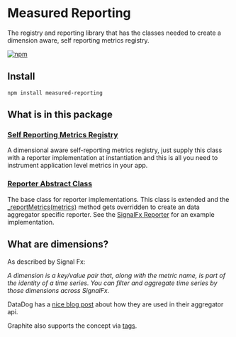 # Measured Reporting

The registry and reporting library that has the classes needed to create a dimension aware, self reporting metrics registry.

[![npm](https://img.shields.io/npm/v/measured-reporting.svg)](https://www.npmjs.com/package/measured-reporting) 

## Install

```
npm install measured-reporting
```

## What is in this package

### [Self Reporting Metrics Registry](https://yaorg.github.io/node-measured/SelfReportingMetricsRegistry.html)
A dimensional aware self-reporting metrics registry, just supply this class with a reporter implementation at instantiation and this is all you need to instrument application level metrics in your app.

### [Reporter Abstract Class](https://yaorg.github.io/node-measured/Reporter.html)
The base class for reporter implementations. This class is extended and the [_reportMetrics(metrics)](https://yaorg.github.io/node-measured/Reporter.html#_reportMetrics__anchor) method gets overridden to create an data aggregator specific reporter. See the [SignalFx Reporter](../measured-signalfx-reporter/) for an example implementation.

## What are dimensions?
As described by Signal Fx:
    
*A dimension is a key/value pair that, along with the metric name, is part of the identity of a time series. 
You can filter and aggregate time series by those dimensions across SignalFx.*
    
DataDog has a [nice blog post](https://www.datadoghq.com/blog/the-power-of-tagged-metrics/) about how they are used in their aggregator api.

Graphite also supports the concept via [tags](http://graphite.readthedocs.io/en/latest/tags.html).

